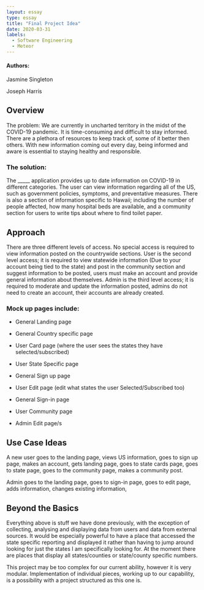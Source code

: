 ```yaml
---
layout: essay
type: essay
title: "Final Project Idea"
date: 2020-03-31
labels:
  - Software Engineering
  - Meteor
---
```

#### Authors:
Jasmine Singleton

Joseph Harris

## Overview
The problem: We are currently in uncharted territory in the midst of the COVID-19 pandemic. It is time-consuming and difficult to stay informed. There are a plethora of resources to keep track of, some of it better then others. With new information coming out every day, being informed and aware is essential to staying healthy and responsible.

### The solution: 
The _____ application provides up to date information on COVID-19 in different categories. The user can view information regarding all of the US, such as government policies, symptoms, and preventative measures. There is also a section of information specific to Hawaii; including the number of people affected, how many hospital beds are available, and a community section for users to write tips about where to find toilet paper.

## Approach
There are three different levels of access. No special access is required to view information posted on the countrywide sections. User is the second level access; it is required to view statewide information (Due to your account being tied to the state) and post in the community section and suggest information to be posted, users must make an account and provide general information about themselves.  Admin is the third level access; it is required to moderate and update the information posted, admins do not need to create an account, their accounts are already created.

### Mock up pages include:

- General Landing page

- General Country specific page

- User Card page (where the user sees the states they have selected/subscribed)

- User State Specific page

- General Sign up page

- User Edit page (edit what states the user Selected/Subscribed too)

- General Sign-in page

- User Community page

- Admin Edit page/s

## Use Case Ideas
A new user goes to the landing page, views US information, goes to sign up page, makes an account, gets landing page, goes to state cards page, goes to  state page, goes to the community page, makes a community post.

Admin goes to the landing page, goes to sign-in page,  goes to edit page, adds information, changes existing information, 

## Beyond the Basics

Everything above is stuff we have done previously, with the exception of collecting, analysing and displaying data from users and data from external sources. It would be especially powerful to have a place that accessed the state specific reporting and displayed it rather than having to jump around looking for just the states I am specifically looking for. At the moment there are places that display all states/counties or state/county specific numbers. 

This project may be too complex for our current ability, however it is very modular. Implementation of individual pieces, working up to our capability, is a possibility with a project structured as this one is. 


